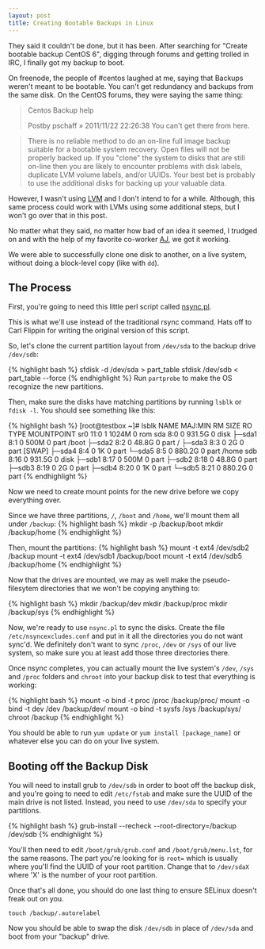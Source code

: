 ```yaml
---
layout: post
title: Creating Bootable Backups in Linux
---
```


They said it couldn't be done, but it has been. After searching for "Create bootable backup CentOS 6", digging through forums and getting trolled in IRC, I finally got my backup to boot.

On freenode, the people of #centos laughed at me, saying that Backups weren't meant to be bootable. You can't get redundancy and backups from the same disk. On the CentOS forums, they were saying the same thing:
>Centos Backup help
>
>Postby pschaff » 2011/11/22 22:26:38
>You can't get there from here.

>There is no reliable method to do an on-line full image backup suitable for a bootable system recovery. Open files will not be properly backed up. If you "clone" the system to disks that are still on-line then you are likely to encounter problems with disk labels, duplicate LVM volume labels, and/or UUIDs. Your best bet is probably to use the additional disks for backing up your valuable data.

However, I wasn't using [LVM](http://en.wikipedia.org/wiki/Logical_Volume_Manager_(Linux)) and I don't intend to for a while. Although, this same process could work with LVMs using some additional steps, but I won't go over that in this post.

No matter what they said, no matter how bad of an idea it seemed, I trudged on and with the help of my favorite co-worker [AJ](https://twitter.com/ationgilliam), we got it working.

We were able to successfully clone one disk to another, on a live system, without doing a block-level copy (like with `dd`).

## The Process

First, you're going to need this little perl script called [nsync.pl](https://gist.github.com/internaught/9de95d15c46d317490ab).

This is what we'll use instead of the traditional rsync command. Hats off to Carl Flippin for writing the original version of this script.

So, let's clone the current partition layout from `/dev/sda` to the backup drive `/dev/sdb`:

{% highlight bash %}
sfdisk -d /dev/sda > part_table
sfdisk /dev/sdb < part_table --force
{% endhighlight %}
Run `partprobe` to make the OS recognize the new partitions.

Then, make sure the disks have matching partitions by running `lsblk` or `fdisk -l`. You should see something like this:

{% highlight bash %}
[root@testbox ~]# lsblk
NAME   MAJ:MIN RM   SIZE RO TYPE MOUNTPOINT
sr0     11:0    1  1024M  0 rom
sda      8:0    0 931.5G  0 disk
├─sda1   8:1    0   500M  0 part /boot
├─sda2   8:2    0  48.8G  0 part /
├─sda3   8:3    0     2G  0 part [SWAP]
├─sda4   8:4    0     1K  0 part
└─sda5   8:5    0 880.2G  0 part /home
sdb      8:16   0 931.5G  0 disk
├─sdb1   8:17   0   500M  0 part
├─sdb2   8:18   0  48.8G  0 part
├─sdb3   8:19   0     2G  0 part
├─sdb4   8:20   0     1K  0 part
└─sdb5   8:21   0 880.2G  0 part
{% endhighlight %}

Now we need to create mount points for the new drive before we copy everything over.

Since we have three partitions, `/`, `/boot` and `/home`, we'll mount them all under `/backup`:
{% highlight bash %}
mkdir -p /backup/boot
mkdir /backup/home
{% endhighlight %}

Then, mount the partitions:
{% highlight bash %}
mount -t ext4 /dev/sdb2 /backup
mount -t ext4 /dev/sdb1 /backup/boot
mount -t ext4 /dev/sdb5 /backup/home
{% endhighlight %}

Now that the drives are mounted, we may as well make the pseudo-filesytem directories that we won't be copying anything to:

{% highlight bash %}
mkdir /backup/dev
mkdir /backup/proc
mkdir /backup/sys
{% endhighlight %}

Now, we're ready to use `nsync.pl` to sync the disks. Create the file `/etc/nsyncexcludes.conf` and put in it all the directories you do not want sync'd. We definitely don't want to sync `/proc`, `/dev` or `/sys` of our live system, so make sure you at least add those three directories there.

Once nsync completes, you can actually mount the live system's `/dev`, `/sys` and `/proc` folders and `chroot` into your backup disk to test that everything is working:

{% highlight bash %}
mount -o bind -t proc /proc /backup/proc/
mount -o bind -t dev /dev /backup/dev/
mount -o bind -t sysfs /sys /backup/sys/
chroot /backup
{% endhighlight %}

You should be able to run `yum update` or `yum install [package_name]` or whatever else you can do on your live system.

## Booting off the Backup Disk

You will need to install grub to `/dev/sdb` in order to boot off the backup disk, and you're going to need to edit `/etc/fstab` and make sure the UUID of the main drive is not listed. Instead, you need to use `/dev/sda` to specify your partitions.

{% highlight bash %}
grub-install --recheck --root-directory=/backup /dev/sdb
{% endhighlight %}

You'll then need to edit `/boot/grub/grub.conf` and `/boot/grub/menu.lst`, for the same reasons. The part you're looking for is `root=` which is usually where you'll find the UUID of your root partition. Change that to `/dev/sdaX` where 'X' is the number of your root partition.

Once that's all done, you should do one last thing to ensure SELinux doesn't freak out on you.

`touch /backup/.autorelabel`

Now you should be able to swap the disk `/dev/sdb` in place of `/dev/sda` and boot from your "backup" drive.
